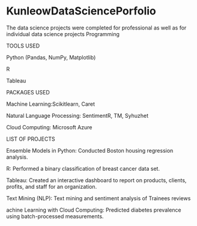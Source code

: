 # KunleowDataSciencePorfolio

The data science projects were completed for professional as well as for individual data science projects
Programming	

TOOLS USED

Python (Pandas, NumPy, Matplotlib) 

R

Tableau

PACKAGES USED

Machine Learning:Scikitlearn, Caret

Natural Language Processing:  SentimentR, TM, Syhuzhet	

Cloud Computing:	Microsoft Azure

LIST OF PROJECTS 

Ensemble Models in Python: Conducted Boston housing regression analysis. 

R: Performed a binary classification of breast cancer data set. 

Tableau: Created an interactive dashboard to report on products, clients, profits, and staff for an organization.

Text Mining (NLP): Text mining and sentiment analysis of Trainees reviews

achine Learning with Cloud Computing: Predicted diabetes prevalence using batch-processed measurements.
